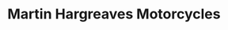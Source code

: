 ---
title: "Martin Hargreaves Motorcycles"
url: /cleethorpes/martin-hargreaves-motorcycles/
shop: Motorrad
---